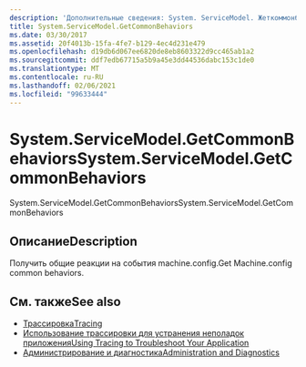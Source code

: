 ```yaml
---
description: 'Дополнительные сведения: System. ServiceModel. Жеткоммонбехавиорс'
title: System.ServiceModel.GetCommonBehaviors
ms.date: 03/30/2017
ms.assetid: 20f4013b-15fa-4fe7-b129-4ec4d231e479
ms.openlocfilehash: d19db6d067ee6820de8eb8603322d9cc465ab1a2
ms.sourcegitcommit: ddf7edb67715a5b9a45e3dd44536dabc153c1de0
ms.translationtype: MT
ms.contentlocale: ru-RU
ms.lasthandoff: 02/06/2021
ms.locfileid: "99633444"
---
```

# <a name="systemservicemodelgetcommonbehaviors"></a><span data-ttu-id="3fcc7-103">System.ServiceModel.GetCommonBehaviors</span><span class="sxs-lookup"><span data-stu-id="3fcc7-103">System.ServiceModel.GetCommonBehaviors</span></span>

<span data-ttu-id="3fcc7-104">System.ServiceModel.GetCommonBehaviors</span><span class="sxs-lookup"><span data-stu-id="3fcc7-104">System.ServiceModel.GetCommonBehaviors</span></span>  
  
## <a name="description"></a><span data-ttu-id="3fcc7-105">Описание</span><span class="sxs-lookup"><span data-stu-id="3fcc7-105">Description</span></span>  

 <span data-ttu-id="3fcc7-106">Получить общие реакции на события machine.config.</span><span class="sxs-lookup"><span data-stu-id="3fcc7-106">Get Machine.config common behaviors.</span></span>  
  
## <a name="see-also"></a><span data-ttu-id="3fcc7-107">См. также</span><span class="sxs-lookup"><span data-stu-id="3fcc7-107">See also</span></span>

- [<span data-ttu-id="3fcc7-108">Трассировка</span><span class="sxs-lookup"><span data-stu-id="3fcc7-108">Tracing</span></span>](index.md)
- [<span data-ttu-id="3fcc7-109">Использование трассировки для устранения неполадок приложения</span><span class="sxs-lookup"><span data-stu-id="3fcc7-109">Using Tracing to Troubleshoot Your Application</span></span>](using-tracing-to-troubleshoot-your-application.md)
- [<span data-ttu-id="3fcc7-110">Администрирование и диагностика</span><span class="sxs-lookup"><span data-stu-id="3fcc7-110">Administration and Diagnostics</span></span>](../index.md)
